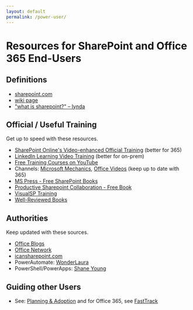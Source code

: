 ```yaml
---
layout: default
permalink: /power-user/
---
```

# Resources for SharePoint and Office 365 End-Users

## Definitions

*   [sharepoint.com](http://sharepoint.com)
*   [wiki page](http://en.wikipedia.org/wiki/SharePoint)
*   ["what is sharepoint?" – lynda](https://www.youtube.com/watch?v=TE9TpraPlrE)


## Official / Useful Training

Get up to speed with these resources.

*   [SharePoint Online's Video-enhanced Official Training](https://support.office.com/en-us/article/Discover-SharePoint-cb8ef501-84db-4427-ac77-ec2009fb8e23?ui=en-US&rs=en-US&ad=US) (better for 365)
*   [LinkedIn Learning Video Training](https://www.linkedin.com/learning/topics/sharepoint) (better for on-prem) 
*   [Free Training Courses on YouTube](https://www.youtube.com/results?q=sharepoint&sp=EgIQAw%253D%253D)
*   Channels: [Microsoft Mechanics](https://www.youtube.com/user/OfficeGarageSeries), [Office Videos](https://www.youtube.com/user/officevideos/videos) (keep up to date with 365)
*   [MS Press - Free SharePoint Books](https://blogs.msdn.microsoft.com/mssmallbiz/category/ebooks/)
*   [Productive Sharepoint Collaboration - Free Book](https://stevegoodyear.wordpress.com/end-user-training-guide/)
*   [VisualSP Training](https://www.visualsp.com/individual-training/)
*   [Well-Reviewed Books](https://www.amazon.com/gp/bestsellers/books/6133983011/ref=zg_b_bs_6133983011_1)

## Authorities

Keep updated with these sources.

*   [Office Blogs](https://blogs.office.com/)
*   [Office Network](https://network.office.com)
*   [icansharepoint.com](http://icansharepoint.com/)
*   PowerAutomate: [WonderLaura](https://www.youtube.com/c/Wonderlaura)
*   PowerShell/PowerApps: [Shane Young](https://www.youtube.com/c/ShaneYoungCloud) 

## Guiding other Users

*   See: [Planning & Adoption](/adoption) and for Office 365, see [FastTrack](http://fasttrack.microsoft.com/office)
